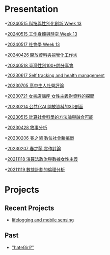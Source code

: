 # Presentation
*[20240515 科技與性別化創新 Week 13]()

*[20240515 工作身體與時空 Week 13]()

*[20240517 社會學 Week 13]()

*[20240426 開放資料與視覺化工作坊]()

*[20240518 臺灣性別100+問分享會](https://docs.google.com/presentation/d/e/2PACX-1vQsFYSyideFW4Z9NxcJ2kaKJqtQuFTEa1Xzs-wdjeANxq5anwt8ggIMnSbPptMjBNqurL_pB2VW821p/pub?start=false&loop=false&delayms=3000)

*[20230617 Self tracking and health management]()

*[20230705 高中生人社營評論]()

*[20230721 女書店講座 女性主義對資料的探問]()

*[20230214 公共化AI 開放資料的3D剖面]()

*[20230515 計算社會科學的方法論與融合可能]()

*[20230428 敘事分析]()

*[20230206 春之鬧 數位社會新挑戰]()

*[20230207 春之鬧 實作討論]()


*[20211118 演算法政治與數據女性主義]()

*[20211119 數據計劃的倫理分析]()


# Projects

## Recent Projects
* [lifelogging and mobile sensing]()

## Past
* ["hateGirl?"]()

